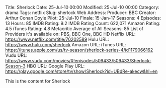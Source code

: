 Title: Sherlock
Date: 25-Jul-10 00:00
Modified: 25-Jul-10 00:00
Category: drama
Tags: netflix
Slug: sherlock
Web Address: 
Producer: BBC
Creator: Arthur Conan Doyle
Pilot: 25-Jul-10
Finale: 15-Jan-17
Seasons: 4
Episodes: 13
Hours: 85
IMDB Rating: 9.2
IMDB Rating Count: 622,071
Amazon Rating: 4.5
iTunes Rating: 4.8
Metacritic Average of All Seasons: 85
List of Providers it's available on: PBS, BBC One, BBC HD
Netflix URL: https://www.netflix.com/title/70202589
Hulu URL: https://www.hulu.com/sherlock
Amazon URL: 
iTunes URL: https://itunes.apple.com/us/tv-season/sherlock-series-4/id1179066162
Vudu URL: https://www.vudu.com/movies/#!episodes/509433/509433/Sherlock-Season-3
HBO URL: 
Google Play URL: https://play.google.com/store/tv/show/Sherlock?id=UBdRe-akecw&hl=en



This is the content for Sherlock